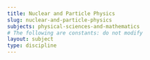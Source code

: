 ```yaml
---
title: Nuclear and Particle Physics
slug: nuclear-and-particle-physics
subjects: physical-sciences-and-mathematics
# The following are constants: do not modify
layout: subject
type: discipline
---
```

